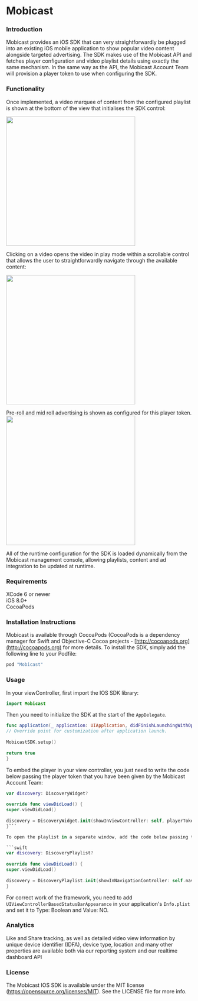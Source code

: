 # Mobicast

### Introduction
Mobicast provides an iOS SDK that can very straightforwardly be plugged into an existing iOS mobile application to show popular video content alongside targeted advertising. The SDK makes use of the Mobicast API and fetches player configuration and video playlist details using exactly the same mechanism.  In the same way as the API, the Mobicast Account Team will provision a player token to use when configuring the SDK.

### Functionality
Once implemented, a video marquee of content from the configured playlist is shown at the bottom of the view that initialises the SDK control:

<img src="https://media-api.atlassian.io/file/68cbd6ee-d085-430d-8303-2f659b854e3e/image?mode=full-fit&client=97cd3ed9-999a-4470-bc0f-e348dd28368c&token=eyJhbGciOiJIUzI1NiJ9.eyJpc3MiOiI5N2NkM2VkOS05OTlhLTQ0NzAtYmMwZi1lMzQ4ZGQyODM2OGMiLCJhY2Nlc3MiOnsidXJuOmZpbGVzdG9yZTpmaWxlOjY4Y2JkNmVlLWQwODUtNDMwZC04MzAzLTJmNjU5Yjg1NGUzZSI6WyJyZWFkIl19LCJleHAiOjE1MDMwNDcyNTgsIm5iZiI6MTUwMzA0Mzg5OH0.0sxUiOKCXpt4C8Zq9m8i6b67qVC2KVdctswStSPPD98" width="350">

Clicking on a video opens the video in play mode within a scrollable control that allows the user to straightforwardly navigate through the available content:

<img src="https://media-api.atlassian.io/file/019d621e-9774-499d-8028-ebcdd3399f0a/image?mode=full-fit&client=97cd3ed9-999a-4470-bc0f-e348dd28368c&token=eyJhbGciOiJIUzI1NiJ9.eyJpc3MiOiI5N2NkM2VkOS05OTlhLTQ0NzAtYmMwZi1lMzQ4ZGQyODM2OGMiLCJhY2Nlc3MiOnsidXJuOmZpbGVzdG9yZTpmaWxlOjAxOWQ2MjFlLTk3NzQtNDk5ZC04MDI4LWViY2RkMzM5OWYwYSI6WyJyZWFkIl19LCJleHAiOjE1MDMwNDcyMTYsIm5iZiI6MTUwMzA0Mzg1Nn0.uaCuRIHWbEhqErNAGgoQo5wFeU7UxU-R2SCY-7GmGC8" width="350">
 
Pre-roll and mid roll advertising is shown as configured for this player token.
<img src="https://media-api.atlassian.io/file/23a46838-a1c4-4c7d-9f58-8d2cf6ede9d9/image?mode=full-fit&client=97cd3ed9-999a-4470-bc0f-e348dd28368c&token=eyJhbGciOiJIUzI1NiJ9.eyJpc3MiOiI5N2NkM2VkOS05OTlhLTQ0NzAtYmMwZi1lMzQ4ZGQyODM2OGMiLCJhY2Nlc3MiOnsidXJuOmZpbGVzdG9yZTpmaWxlOjIzYTQ2ODM4LWExYzQtNGM3ZC05ZjU4LThkMmNmNmVkZTlkOSI6WyJyZWFkIl19LCJleHAiOjE1MDMwNDcyODQsIm5iZiI6MTUwMzA0MzkyNH0.30uKjnHtork9hkEXzci60zqOKOxJfFlpwAES4vmunLM" width="350">

All of the runtime configuration for the SDK is loaded dynamically from the Mobicast management console, allowing playlists, content and ad integration to be updated at runtime.

### Requirements

XCode 6 or newer  
iOS 8.0+  
CocoaPods  

### Installation Instructions

Mobicast is available through CocoaPods (CocoaPods is a dependency manager for Swift and Objective-C Cocoa projects - [http://cocoapods.org](http://cocoapods.org) for more details. To install the SDK, simply add the following line to your Podfile:

```ruby
pod "Mobicast"
```

### Usage

In your viewController, first import the IOS SDK library:

```swift
import Mobicast
```

Then you need to initialize the SDK at the start of the `AppDelegate`.


```swift
func application(_ application: UIApplication, didFinishLaunchingWithOptions launchOptions: [UIApplicationLaunchOptionsKey: Any]?) -> Bool {
// Override point for customization after application launch.
 
MobicastSDK.setup()
 
return true
}
```

To embed the player in your view controller, you just need to write the code below passing the player token that you have been given by the Mobicast Account Team:

```swift
var discovery: DiscoveryWidget?
 
override func viewDidLoad() {
super.viewDidLoad()
 
discovery = DiscoveryWidget.init(showInViewController: self, playerToken:"102")
}```

To open the playlist in a separate window, add the code below passing the player token and referencing your navigationController.

```swift
var discovery: DiscoveryPlaylist?
 
override func viewDidLoad() {
super.viewDidLoad()
 
discovery = DiscoveryPlaylist.init(showInNavigationController: self.navigationController!, playerToken: "102")
}
```
For correct work of the framework, you need to add `UIViewControllerBasedStatusBarAppearance` in your application's `Info.plist` and set it to Type: Boolean and Value: NO.

### Analytics
Like and Share tracking, as well as detailed video view information by unique device identifier (IDFA), device type, location and many other properties are available both via our reporting system and our realtime dashboard API

### License

The Mobicast IOS SDK is available under the MIT license (https://opensource.org/licenses/MIT). See the LICENSE file for more info.
